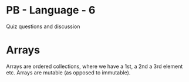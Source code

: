# PB - Language - 6

Quiz questions and discussion

# Arrays

Arrays are ordered collections, where we have a 1st, a 2nd a 3rd element etc.
Arrays are mutable (as opposed to immutable).